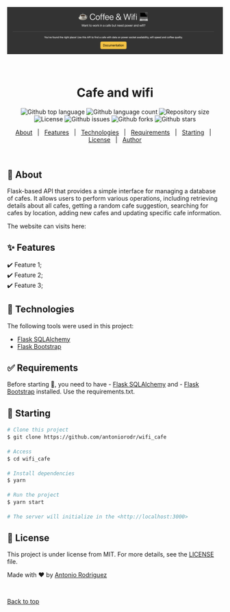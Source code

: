 <div align="center" id="top"> 
  <img src="./.github/cafe_wifi.png" alt="cafe_and_wifi" />

  &#xa0;

  <!-- <a href="https://wifi_cafe.netlify.app">Demo</a> -->
</div>

<h1 align="center">Cafe and wifi</h1>

<p align="center">
  <img alt="Github top language" src="https://img.shields.io/github/languages/top/antoniorodr/cafe_and_wifi?color=56BEB8">

  <img alt="Github language count" src="https://img.shields.io/github/languages/count/antoniorodr/cafe_and_wifi?color=56BEB8">

  <img alt="Repository size" src="https://img.shields.io/github/repo-size/antoniorodr/cafe_and_wifi?color=56BEB8">

  <img alt="License" src="https://img.shields.io/github/license/antoniorodr/cafe_and_wifi?color=56BEB8">

  <img alt="Github issues" src="https://img.shields.io/github/issues/antoniorodr/cafe_and_wifi?color=56BEB8" />

  <img alt="Github forks" src="https://img.shields.io/github/forks/antoniorodr/cafe_and_wifi?color=56BEB8" />

  <img alt="Github stars" src="https://img.shields.io/github/stars/antoniorodr/cafe_and_wifi?color=56BEB8" />
</p>

<!-- Status -->

<!-- <h4 align="center"> 
	🚧  Wifi_cafe 🚀 Under construction...  🚧
</h4> 

<hr> -->

<p align="center">
  <a href="#dart-about">About</a> &#xa0; | &#xa0; 
  <a href="#sparkles-features">Features</a> &#xa0; | &#xa0;
  <a href="#rocket-technologies">Technologies</a> &#xa0; | &#xa0;
  <a href="#white_check_mark-requirements">Requirements</a> &#xa0; | &#xa0;
  <a href="#checkered_flag-starting">Starting</a> &#xa0; | &#xa0;
  <a href="#memo-license">License</a> &#xa0; | &#xa0;
  <a href="https://github.com/antoniorodr" target="_blank">Author</a>
</p>

<br>

## :dart: About ##

Flask-based API that provides a simple interface for managing a database of cafes. It allows users to perform various operations, including retrieving details about all cafes, getting a random cafe suggestion, searching for cafes by location, adding new cafes and updating specific cafe information.

The website can visits here:

## :sparkles: Features ##

:heavy_check_mark: Feature 1;\
:heavy_check_mark: Feature 2;\
:heavy_check_mark: Feature 3;

## :rocket: Technologies ##

The following tools were used in this project:

- [Flask SQLAlchemy](https://flask-sqlalchemy.readthedocs.io/en/stable/)
- [Flask Bootstrap](https://pythonhosted.org/Flask-Bootstrap/)

## :white_check_mark: Requirements ##

Before starting :checkered_flag:, you need to have - [Flask SQLAlchemy](https://flask-sqlalchemy.readthedocs.io/en/stable/) and - [Flask Bootstrap](https://pythonhosted.org/Flask-Bootstrap/) installed. Use the requirements.txt.

## :checkered_flag: Starting ##

```bash
# Clone this project
$ git clone https://github.com/antoniorodr/wifi_cafe

# Access
$ cd wifi_cafe

# Install dependencies
$ yarn

# Run the project
$ yarn start

# The server will initialize in the <http://localhost:3000>
```

## :memo: License ##

This project is under license from MIT. For more details, see the [LICENSE](LICENSE.md) file.


Made with :heart: by <a href="https://github.com/antoniorodr" target="_blank">Antonio Rodriguez</a>

&#xa0;

<a href="#top">Back to top</a>
